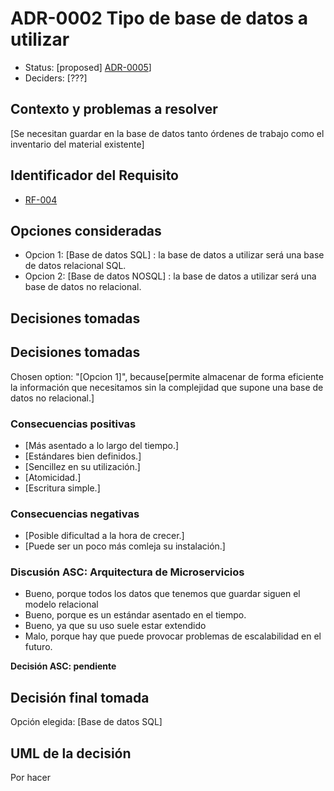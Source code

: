# ADR-0002 Tipo de base de datos a utilizar

* Status: [proposed]
[ADR-0005](0005-example.md)]
* Deciders: [???]

## Contexto y problemas a resolver

[Se necesitan guardar en la base de datos tanto órdenes de trabajo como el inventario del material existente]

## Identificador del Requisito

* [RF-004](../requisitos/RF-004.md)

## Opciones consideradas

* Opcion 1: [Base de datos SQL] : la base de datos a utilizar será una base de datos relacional SQL.
* Opcion 2: [Base de datos NOSQL] : la base de datos a utilizar será una base de datos no relacional.

## Decisiones tomadas

## Decisiones tomadas

Chosen option: "[Opcion 1]", because[permite almacenar de forma eficiente la información que necesitamos sin la complejidad que supone una base de datos no relacional.]

### Consecuencias positivas <!-- optional -->

* [Más asentado a lo largo del tiempo.]
* [Estándares bien definidos.]
* [Sencillez en su utilización.]
* [Atomicidad.]
* [Escritura simple.]


### Consecuencias negativas <!-- optional -->

* [Posible dificultad a la hora de crecer.]
* [Puede ser un poco más comleja su instalación.]

### Discusión ASC: Arquitectura de Microservicios

* Bueno, porque todos los datos que tenemos que guardar siguen el modelo relacional
* Bueno, porque es un estándar asentado en el tiempo.
* Bueno, ya que su uso suele estar extendido
* Malo, porque hay que puede provocar problemas de escalabilidad en el futuro.

**Decisión ASC: pendiente**

## Decisión final tomada

Opción elegida: [Base de datos SQL]

## UML de la decisión

Por hacer